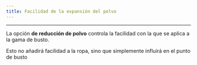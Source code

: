 ```yaml
---
title: Facilidad de la expansión del polvo
---
```


***

La opción **de reducción de polvo** controla la facilidad con la que se aplica a la gama de busto.

<Note>Esto no añadirá facilidad a la ropa, sino que simplemente influirá en el punto de busto</Note>
